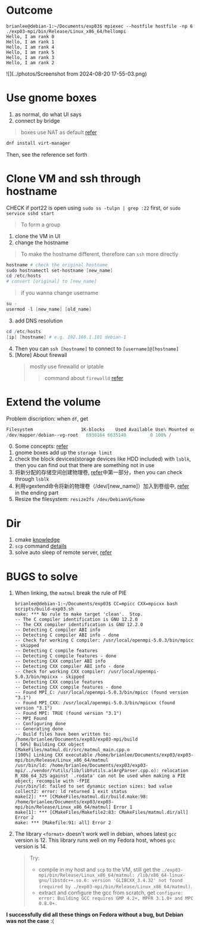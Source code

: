 # Outcome
```shell
brianlee@debian-1:~/Documents/exp03$ mpiexec --hostfile hostfile -np 6 ./exp03-mpi/bin/Release/Linux_x86_64/hellompi
Hello, I am rank 0
Hello, I am rank 1
Hello, I am rank 4
Hello, I am rank 5
Hello, I am rank 3
Hello, I am rank 2
```
![](../photos/Screenshot from 2024-08-20 17-55-03.png)

# Use gnome boxes
1. as normal, do what UI says
2. connect by bridge
> boxes use NAT as default
[refer](https://blog.agchapman.com/configuring-gnome-boxes-vms-using-virt-manager/)
```powershell
dnf install virt-manager
```
Then, see the reference set forth

# Clone VM and ssh through hostname
CHECK if port22 is open using `sudo ss -tulpn | grep :22` first, or `sudo service sshd start`
> To form a group
1. clone the VM in UI
2. change the hostname
> To make the hostname different, therefore can `ssh` more directly
```powershell
hostname # check the original hostname
sudo hostnamectl set-hostname [new_name]
cd /etc/hosts
# convert [original] to [new_name]
```
> if you wanna change username
```powershell
su -
usermod -l [new_name] [old_name]
```
3. add DNS resolution
```powershell
cd /etc/hosts
[ip] [hostname] # e.g. 192.168.1.101 debian-1
```
4. Then you can `ssh [hostname]` to connect to `[username]@[hostname]`
5. [More] About firewall
   > mostly use firewalld or iptable
   >> command about `firewalld` [refer](https://www.jianshu.com/p/e0fdecfcee4b)

# Extend the volume
Problem discription: when `df`, get 
```powershell
Filesystem                  1K-blocks    Used Available Use% Mounted on
/dev/mapper/debian--vg-root   6930164 6635140         0 100% /
```
0. Some concepts: [refer](https://www.cnblogs.com/stragon/p/5806388.html)
1. gnome boxes add up the `storage limit`
2. check the block devices(storage devices like HDD included) with `lsblk`, then you can find out that there are something not in use
3. 将新分配的存储空间创建物理卷, [refer](https://blog.csdn.net/weixin_49042937/article/details/116231803)中第一部分，then you can check through `lsblk`
4. 利用vgextend命令将新的物理卷（/dev/[new_name]）加入到卷组中, [refer](https://www.cnblogs.com/stragon/p/5806388.html) in the ending part
5. Resize the filesystem: `resize2fs /dev/DebianVG/home`

# Dir
1. cmake [knowledge](https://cloud.tencent.com/developer/article/1635620)
2. `scp` command [details](https://www.xiexianbin.cn/linux/ssh/scp/index.html)
3. solve auto sleep of remote server, [refer](https://blog.csdn.net/bandaoyu/article/details/116999236)

# BUGS to solve
1. When linking, the `matmul` break the rule of PIE
   ```
   brianlee@debian-1:~/Documents/exp03$ CC=mpicc CXX=mpicxx bash scripts/build-exp03.sh
   make: *** No rule to make target 'clean'.  Stop.
   -- The C compiler identification is GNU 12.2.0
   -- The CXX compiler identification is GNU 12.2.0
   -- Detecting C compiler ABI info
   -- Detecting C compiler ABI info - done
   -- Check for working C compiler: /usr/local/openmpi-5.0.3/bin/mpicc - skipped
   -- Detecting C compile features
   -- Detecting C compile features - done
   -- Detecting CXX compiler ABI info
   -- Detecting CXX compiler ABI info - done
   -- Check for working CXX compiler: /usr/local/openmpi-5.0.3/bin/mpicxx - skipped
   -- Detecting CXX compile features
   -- Detecting CXX compile features - done
   -- Found MPI_C: /usr/local/openmpi-5.0.3/bin/mpicc (found version "3.1") 
   -- Found MPI_CXX: /usr/local/openmpi-5.0.3/bin/mpicxx (found version "3.1") 
   -- Found MPI: TRUE (found version "3.1")  
   -- MPI Found
   -- Configuring done
   -- Generating done
   -- Build files have been written to: /home/brianlee/Documents/exp03/exp03-mpi/build
   [ 50%] Building CXX object CMakeFiles/matmul.dir/src/matmul_main.cpp.o
   [100%] Linking CXX executable /home/brianlee/Documents/exp03/exp03-mpi/bin/Release/Linux_x86_64/matmul
   /usr/bin/ld: /home/brianlee/Documents/exp03/exp03-mpi/../vendor/Yutils/lib/libYutils.a(ArgParser.cpp.o): relocation R_X86_64_32S against `.rodata' can not be used when making a PIE object; recompile with -fPIE
   /usr/bin/ld: failed to set dynamic section sizes: bad value
   collect2: error: ld returned 1 exit status
   make[2]: *** [CMakeFiles/matmul.dir/build.make:98: /home/brianlee/Documents/exp03/exp03-mpi/bin/Release/Linux_x86_64/matmul] Error 1
   make[1]: *** [CMakeFiles/Makefile2:83: CMakeFiles/matmul.dir/all] Error 2
   make: *** [Makefile:91: all] Error 2
   ```

2. The library `<format>` doesn't work well in debian, whoes latest `gcc` version is 12. This library runs well on my Fedora host, whoes `gcc` version is 14.

   > Try:
   > * compile in my host and `scp` to the VM, still get the `./exp03-mpi/bin/Release/Linux_x86_64/matmul: /lib/x86_64-linux-gnu/libstdc++.so.6: version 'GLIBCXX_3.4.32' not found (required by ./exp03-mpi/bin/Release/Linux_x86_64/matmul)`.
   > * extract and configure the gcc from scratch, get `configure: error: Building GCC requires GMP 4.2+, MPFR 3.1.0+ and MPC 0.8.0+.`

**I successfully did all these things on Fedora without a bug, but Debian was not the case** :(